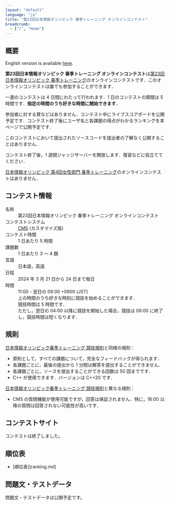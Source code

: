 ```yaml
---
layout: "default"
language: "ja"
title: "第23回日本情報オリンピック 春季トレーニング オンラインコンテスト"
breadcrumb:
  - ["/", "Home"]
---
```


## 概要

English version is available [here](./index-en.html).

**第23回日本情報オリンピック 春季トレーニング オンラインコンテスト**は[第23回日本情報オリンピック 春季トレーニング](https://www.ioi-jp.org/joi/2023/2024-sp_camp-rules)のオンラインコンテストです．このオンラインコンテストは誰でも参加することができます．

一連のコンテストは 4 日間にわたって行われます．1 日のコンテストの期間は 5 時間です．**指定の時間のうち好きな時間に開始できます．**

参加者に対する賞などはありません．コンテスト中にライブスコアボードを公開予定です．コンテスト終了後にユーザ名と各課題の得点がわかるランキングを本ページで公開予定です．

このコンテストにおいて提出されたソースコードを提出者の了解なく公開することはありません．

コンテスト終了後，1 週間ジャッジサーバーを開放します．復習などに役立ててください．

[日本情報オリンピック 第4回女性部門 春季トレーニング](https://www.ioi-jp.org/joig/2023/2024-sp_camp-rules)のオンラインコンテストはありません．

## コンテスト情報

<dl>
  <dt>名称</dt>
  <dd>第23回日本情報オリンピック 春季トレーニング オンラインコンテスト</dd>

  <dt>コンテストシステム</dt>
  <dd>
  <a href="https://github.com/cms-dev/cms/">CMS</a> (カスタマイズ版)
  </dd>

  <dt>コンテスト時間</dt>
  <dd>1 日あたり 5 時間</dd>

  <dt>課題数</dt>
  <dd>1 日あたり 3 〜 4 題</dd>

  <dt>言語</dt>
  <dd>日本語，英語</dd>

  <dt>日程</dt>
  <dd>2024 年 3 月 21 日から 24 日まで毎日</dd>

  <dt>時間</dt>
  <dd>11:00 - 翌日の 09:00 +0900 (JST)</dd>
  <dd>上の時間のうち好きな時刻に競技を始めることができます．</dd>
  <dd>競技時間は 5 時間です．</dd>
  <dd>ただし，翌日の 04:00 以降に競技を開始した場合，競技は 09:00 に終了し，競技時間は短くなります．</dd>
</dl>

## 規則

[日本情報オリンピック春季トレーニング 競技規則](https://www.ioi-jp.org/joi/2023/2024-sp_camp-rules)と同様の規則：

- 原則として，すべての課題について，完全なフィードバックが得られます．
- 各課題ごとに，最後の提出から 1 分間は解答を提出することができません．
- 各課題ごとに，ソースを提出することができる回数は 50 回までです．
- C++ が使用できます．バージョンは C++20 です．

[日本情報オリンピック春季トレーニング 競技規則](https://www.ioi-jp.org/joi/2023/2024-sp_camp-rules)と異なる規則：

- CMS の質問機能が使用可能ですが，回答は保証されません．特に，16:00 以降の質問は回答されない可能性が高いです．

## コンテストサイト
コンテストは終了しました。

## 順位表
- [順位表][ranking.md]

## 問題文・テストデータ

問題文・テストデータは公開予定です。
